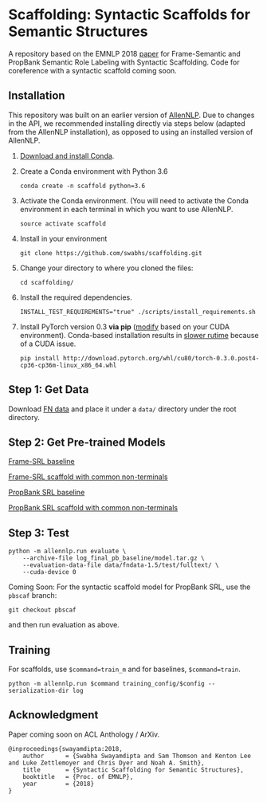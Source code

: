 # Scaffolding: Syntactic Scaffolds for Semantic Structures

A repository based on the EMNLP 2018 [paper](https://arxiv.org/abs/1808.10485) for Frame-Semantic and PropBank Semantic Role Labeling with Syntactic Scaffolding. Code for coreference with a syntactic scaffold coming soon.

## Installation
This repository was built on an earlier version of [AllenNLP](https://github.com/allenai/allennlp).
Due to changes in the API, we recommended installing directly via steps below (adapted from the AllenNLP installation), as opposed to using an installed version of AllenNLP.

1.  [Download and install Conda](https://conda.io/docs/download.html).

2.  Create a Conda environment with Python 3.6

    ```
    conda create -n scaffold python=3.6
    ```

3.  Activate the Conda environment.  (You will need to activate the Conda environment in each terminal in which you want to use AllenNLP.

    ```
    source activate scaffold
    ```

4. Install in your environment

    ```
    git clone https://github.com/swabhs/scaffolding.git
    ```

5. Change your directory to where you cloned the files:

    ```
    cd scaffolding/
    ```

6.  Install the required dependencies.

    ```
    INSTALL_TEST_REQUIREMENTS="true" ./scripts/install_requirements.sh
    ```

7. Install PyTorch version 0.3 **via pip** ([modify](https://pytorch.org/previous-versions/) based on your CUDA environment).
Conda-based installation results in [slower rutime](https://github.com/pytorch/pytorch/issues/537) because of a CUDA issue.

    ```
    pip install http://download.pytorch.org/whl/cu80/torch-0.3.0.post4-cp36-cp36m-linux_x86_64.whl
    ```

## Step 1: Get Data

Download [FN data](https://drive.google.com/file/d/15n3M4AmURGdGqnNAjn352buUTV5S-fVI/view?usp=sharing) and place it under a `data/` directory under the root directory.

## Step 2: Get Pre-trained Models

[Frame-SRL baseline](https://drive.google.com/open?id=1f7ZLOBc65Y74hPQlYY8mGVHkCiN14dwH)

[Frame-SRL scaffold with common non-terminals](https://drive.google.com/open?id=1V1-U70U-wDKaG3zuONQN3eB77jjS3FSd)

[PropBank SRL baseline]()

[PropBank SRL scaffold with common non-terminals]()


## Step 3: Test

```
python -m allennlp.run evaluate \
    --archive-file log_final_pb_baseline/model.tar.gz \
    --evaluation-data-file data/fndata-1.5/test/fulltext/ \
    --cuda-device 0
```

Coming Soon: 
For the syntactic scaffold model for PropBank SRL, use the `pbscaf` branch:
```
git checkout pbscaf
```
and then run evaluation as above.

## Training

For scaffolds, use `$command=train_m` and for baselines, `$command=train`.
```
python -m allennlp.run $command training_config/$config --serialization-dir log
```

## Acknowledgment

Paper coming soon on ACL Anthology / ArXiv.

```
@inproceedings{swayamdipta:2018,
    author      = {Swabha Swayamdipta and Sam Thomson and Kenton Lee and Luke Zettlemoyer and Chris Dyer and Noah A. Smith},
    title       = {Syntactic Scaffolding for Semantic Structures},
    booktitle   = {Proc. of EMNLP},
    year        = {2018}
}
```

